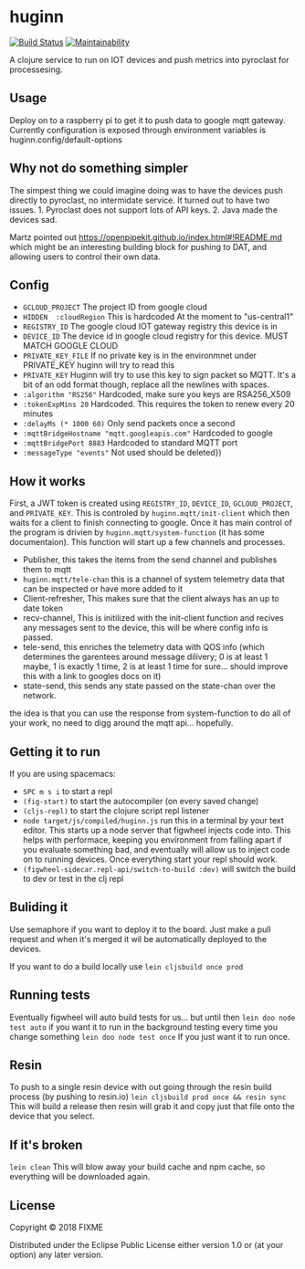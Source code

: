# huginn
[![Build Status](https://semaphoreci.com/api/v1/projects/7c44d63d-d849-48b8-931a-dbc26992e7de/1720882/badge.svg)](https://semaphoreci.com/grownome/huginn)
[![Maintainability](https://api.codeclimate.com/v1/badges/1171a7ff88012d0da731/maintainability)](https://codeclimate.com/repos/5a6238304cc1281032000fad/maintainability)


A clojure service to run on IOT devices and push metrics into pyroclast for processesing.

## Usage

Deploy on to a raspberry pi to get it to push data to google mqtt gateway.
Currently configuration is exposed through environment variables is huginn.config/default-options

## Why not do something simpler
The simpest thing we could imagine doing was to have the devices push directly to pyroclast, no intermidate service. It turned out to have two issues. 1. Pyroclast does not support lots of API keys. 2. Java made the devices sad.

Martz pointed out https://openpipekit.github.io/index.html#!README.md
which might be an interesting building block for pushing to DAT, and allowing users to control their own data. 


## Config
* `GCLOUD_PROJECT`  The project ID from google cloud
* `HIDDEN  :cloudRegion` This is hardcoded At the moment to "us-central1"
* `REGISTRY_ID`      The google cloud IOT gateway registry this device is  in
* `DEVICE_ID`       The device id in google cloud registry for this device. MUST MATCH GOOGLE CLOUD
* `PRIVATE_KEY_FILE` If no private key is in the environmnet under PRIVATE_KEY huginn will try to read this
* `PRIVATE_KEY`     Huginn will try to use this key to sign packet so MQTT. It's a bit of an odd format though, replace all the newlines with spaces.
*  `:algorithm "RS256"`  Hardcoded, make sure you keys are RSA256_X509 
*  `:tokenExpMins 20`    Hardcoded. This requires the token to renew every 20 minutes
*  `:delayMs (* 1000 60)` Only send packets once a second
*  `:mqttBridgeHostname "mqtt.googleapis.com"` Hardcoded to google
*  `:mqttBridgePort 8883` Hardcoded to standard MQTT port
*  `:messageType "events"`  Not used should be deleted})

## How it works
First, a JWT token is created using `REGISTRY_ID`, `DEVICE_ID`, `GCLOUD_PROJECT`, and `PRIVATE_KEY`.
This is controled by `huginn.mqtt/init-client` which then waits for a client to finish connecting to google.
Once it has main control of the program is drivien by `huginn.mqtt/system-function` (it has some documentaion). This function will start up a few channels and processes. 
*  Publisher, this takes the items from the send channel and publishes them to mqtt
*  `huginn.mqtt/tele-chan`  this is a channel of system telemetry data that can be inspected or have more added to it
* Client-refresher, This makes sure that the client always has an up to date token
* recv-channel, This is initilized with the init-client function and recives any messages sent to the device, this will be where config info is passed.
* tele-send, this enriches the telemetry data with QOS info (which determines the garentees around message dilivery; 0 is at least 1 maybe, 1 is exactly 1 time, 2 is  at least 1 time for sure... should improve this with a link to googles docs on it)
* state-send, this sends any state passed on the state-chan over the network.

the idea is that you can use the response from system-function to do all of your work, no need to digg around the mqtt api... hopefully.


## Getting it to run
If you are using spacemacs:
* `SPC m s i` to start a repl
* `(fig-start)` to start the autocompiler (on every saved change)
* `(cljs-repl)` to start the clojure script repl listener
* `node target/js/compiled/huginn.js` run this in a terminal by your text editor. This starts up a node server that figwheel injects code into. This helps with performace, keeping you environment from falling apart if you evaluate something bad, and eventually will allow us to inject code on to running devices. Once everything start your repl should work.
* `(figwheel-sidecar.repl-api/switch-to-build :dev)` will switch the build to dev or test in the clj repl


## Buliding it
Use semaphore if you want to deploy it to the board. Just make a pull request and when it's merged it wil be automatically deployed to the devices.

If you want to do a build locally use
`lein cljsbuild once prod`

## Running tests
Eventually figwheel will auto build tests for us... but until then
`lein doo node test auto` if you want it to run in the background testing every time you change something
`lein doo node test once` If you just want it to run once.


## Resin
To push to a single resin device with out going through the resin build process (by pushing to resin.io)
`lein cljsbuild prod once && resin sync` This will build a release then resin will grab it and copy just that file onto the device that you select.


## If it's broken
`lein clean` This will blow away your build cache and npm cache, so everything will
be downloaded again.

## License

Copyright © 2018 FIXME

Distributed under the Eclipse Public License either version 1.0 or (at
your option) any later version.
